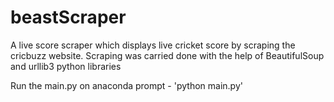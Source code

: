 # beastScraper
A live score scraper which displays live cricket score by scraping the cricbuzz website.
Scraping was carried done with the help of BeautifulSoup and urllib3 python libraries

Run the main.py on anaconda prompt - 'python main.py'
